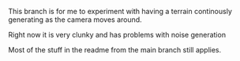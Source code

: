 This branch is for me to experiment with having a terrain continously generating as the camera moves around.

Right now it is very clunky and has problems with noise generation

Most of the stuff in the readme from the main branch still applies.
